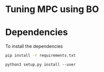 # Tuning MPC using BO

# Dependencies

To install the dependencies 

```bash
pip install -r requirements.txt
```

`python3 setup.py install --user`
